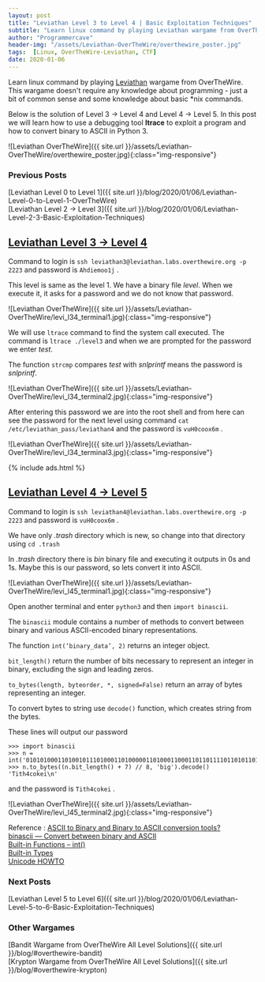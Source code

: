 ```yaml
---
layout: post
title: "Leviathan Level 3 to Level 4 | Basic Exploitation Techniques"
subtitle: "Learn linux command by playing Leviathan wargame from OverTheWire. This wargame doesn't require any knowledge about programming - just a bit of common sense and some knowledge about basic *nix commands. Below is the solution of Level 3 → Level 4 and Level 4 → Level 5. In this post we will learn how to use a debugging tool ltrace to exploit a program and how to convert binary to ASCII in Python 3"
author: "Programmercave"
header-img: "/assets/Leviathan-OverTheWire/overthewire_poster.jpg"
tags:  [Linux, OverTheWire-Leviathan, CTF]
date: 2020-01-06
---
```


Learn linux command by playing [Leviathan](https://overthewire.org/wargames/leviathan/) wargame from OverTheWire. This wargame doesn't require any knowledge about programming - just a bit of common sense and some knowledge about basic *nix commands.

Below is the solution of Level 3 → Level 4 and Level 4 → Level 5. In this post we will learn how to use a debugging tool **ltrace** to exploit a program and how to convert binary to ASCII in Python 3.

![Leviathan OverTheWire]({{ site.url }}/assets/Leviathan-OverTheWire/overthewire_poster.jpg){:class="img-responsive"}

### Previous Posts
[Leviathan Level 0 to Level 1]({{ site.url }}/blog/2020/01/06/Leviathan-Level-0-to-Level-1-OverTheWire)<br/>
[Leviathan Level 2 → Level 3]({{ site.url }}/blog/2020/01/06/Leviathan-Level-2-3-Basic-Exploitation-Techniques)<br/>

## [Leviathan Level 3 → Level 4](https://overthewire.org/wargames/leviathan/leviathan4.html)

Command to login is `ssh leviathan3@leviathan.labs.overthewire.org -p 2223` and password is  `Ahdiemoo1j` .

This level is same as the level 1. We have a binary file *level*. When we execute it, it asks for a password and we do not know that password.

![Leviathan OverTheWire]({{ site.url }}/assets/Leviathan-OverTheWire/levi_l34_terminal1.jpg){:class="img-responsive"}

We will use `ltrace` command to find the system call executed. The command is `ltrace ./level3` and when we are prompted for the password we enter *test*.

The function `strcmp` compares *test* with *snlprintf* means the password is *snlprintf*.

![Leviathan OverTheWire]({{ site.url }}/assets/Leviathan-OverTheWire/levi_l34_terminal2.jpg){:class="img-responsive"}


After entering this password we are into the root shell and from here can see the password for the next level using command `cat /etc/leviathan_pass/leviathan4` and the password is `vuH0coox6m` .

![Leviathan OverTheWire]({{ site.url }}/assets/Leviathan-OverTheWire/levi_l34_terminal3.jpg){:class="img-responsive"}


{% include ads.html %}<br/>

## [Leviathan Level 4 → Level 5](https://overthewire.org/wargames/leviathan/leviathan5.html)

Command to login is `ssh leviathan4@leviathan.labs.overthewire.org -p 2223` and password is  `vuH0coox6m` .

We have only *.trash* directory which is new, so change into that directory using `cd .trash`

In *.trash* directory there is *bin* binary file and executing it outputs in 0s and 1s. Maybe this is our password, so lets convert it into ASCII.

![Leviathan OverTheWire]({{ site.url }}/assets/Leviathan-OverTheWire/levi_l45_terminal1.jpg){:class="img-responsive"}

Open another terminal and enter `python3` and then `import binascii`.

The `binascii` module contains a number of methods to convert between binary and various ASCII-encoded binary representations.

The function `int(‘binary_data’, 2)` returns an integer object.

`bit_length()` return the number of bits necessary to represent an integer in binary, excluding the sign and leading zeros.

`to_bytes(length, byteorder, *, signed=False)` return an array of bytes representing an integer.

To convert bytes to string use `decode()` function, which creates string from the bytes.

These lines will output our password 

```
>>> import binascii
>>> n = int('0101010001101001011101000110100000110100011000110110111101101011011001010110100100001010',2)
>>> n.to_bytes((n.bit_length() + 7) // 8, 'big').decode()
'Tith4cokei\n'
```

and the password is `Tith4cokei` .

![Leviathan OverTheWire]({{ site.url }}/assets/Leviathan-OverTheWire/levi_l45_terminal2.jpg){:class="img-responsive"}


Reference : [ASCII to Binary and Binary to ASCII conversion tools?](https://unix.stackexchange.com/questions/98948/ascii-to-binary-and-binary-to-ascii-conversion-tools)<br/>
[binascii — Convert between binary and ASCII](https://docs.python.org/3/library/binascii.html#module-binascii)<br/>
[Built-in Functions – int()](https://docs.python.org/3.4/library/functions.html?highlight=int#int)<br/>
[Built-in Types](https://docs.python.org/3/library/stdtypes.html)<br/>
[Unicode HOWTO](https://docs.python.org/3/howto/unicode.html)<br/>

### Next Posts
[Leviathan Level 5 to Level 6]({{ site.url }}/blog/2020/01/06/Leviathan-Level-5-to-6-Basic-Exploitation-Techniques)<br/>

### Other Wargames
[Bandit Wargame from OverTheWire All Level Solutions]({{ site.url }}/blog/#overthewire-bandit)<br/>
[Krypton Wargame from OverTheWire All Level Solutions]({{ site.url }}/blog/#overthewire-krypton)<br/>








